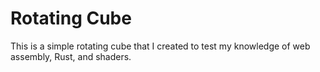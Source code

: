 # Rotating Cube

This is a simple rotating cube that I created to test my knowledge of web
assembly, Rust, and shaders.
